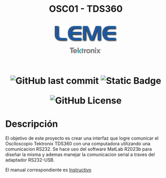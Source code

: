 <h1 align="center">OSC01 - TDS360<br/><br/>
<div align="center">
<img src="assets/images/leme.svg" style="max-width: 100%" width=200><br/>
<img src="assets/images/tektronix.svg" style="max-width: 100%" width=100><br/>
<br/>


![GitHub last commit](https://img.shields.io/github/last-commit/christian-herrera/osc01-leme)
![Static Badge](https://img.shields.io/badge/version-v0.1-blue)


![GitHub License](https://img.shields.io/github/license/christian-herrera/osc01-leme?style=for-the-badge)





</div></h1>


# Descripción
El objetivo de este proyecto es crear una interfaz que logre comunicar el Osciloscopio Tektronix TDS360 con una computadora utilizando una comunicacion RS232. Se hace uso del software MatLab R2023b para diseñar la misma y ademas manejar la comunicacion serial a traves del adaptador RS232-USB.

El manual correspondiente es [Instructivo](Instructivo/Instructivo.pdf)